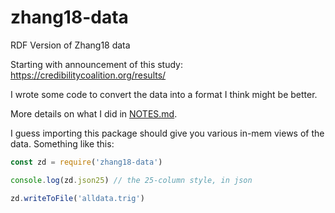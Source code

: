 # zhang18-data

RDF Version of Zhang18 data

Starting with announcement of this study: <https://credibilitycoalition.org/results/>

I wrote some code to convert the data into a format I think might be better.

More details on what I did in [NOTES.md]().


I guess importing this package should give you various in-mem views of
the data.  Something like this:

```js
const zd = require('zhang18-data')

console.log(zd.json25) // the 25-column style, in json

zd.writeToFile('alldata.trig')
```

